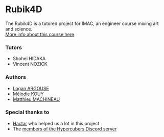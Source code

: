# Rubik4D

The Rubik4D is a tutored project for IMAC, an engineer course mixing art and science.  
[More info about this course here](https://www.ingenieur-imac.fr/)

### Tutors
- Shohei HIDAKA
- Vincent NOZICK

### Authors 
- [Logan ARGOUSE](https://github.com/Oradimi)
- [Mélodie KOUY](https://github.com/melokye)
- [Matthieu MACHINEAU]()

### Special thanks to 
- [Hactar](https://ajfarkas.dev/) who helped us a lot in this project 
- The [members of the Hypercubers Discord server](https://discord.com/invite/Rrw2xeB3Gb)
